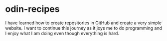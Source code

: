 # odin-recipes

I have learned how to create repositories in GitHub and create a very simple
website. I want to continue this journey as it joys me to do programming and
I enjoy what I am doing even though everything is hard.